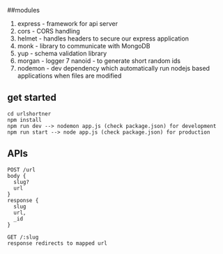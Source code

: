 ##modules

1. express - framework for api server
2. cors - CORS handling
3. helmet - handles headers to secure our express application
4. monk - library to communicate with MongoDB
5. yup - schema validation library
6. morgan - logger
7 nanoid - to generate short random ids
8. nodemon - dev dependency which automatically run nodejs based applications when files are modified

## get started
```
cd urlshortner
npm install
npm run dev --> nodemon app.js (check package.json) for development
npm run start --> node app.js (check package.json) for production
```

## APIs
```
POST /url
body {
  slug?
  url
}
response {
  slug
  url,
  _id
}
```

```
GET /:slug
response redirects to mapped url
```
